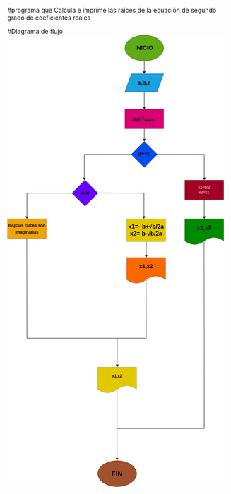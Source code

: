 #programa que Calcula e imprime las raíces de la ecuación de segundo grado de coeficientes reales

#Diagrama de flujo
![Diagrama de flujo](diagrama.png "Diagrama de flujo")
